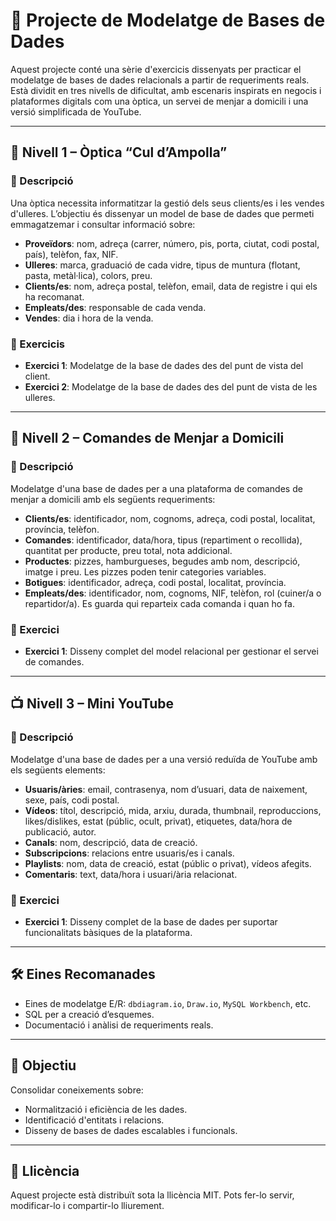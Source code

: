 # 🧠 Projecte de Modelatge de Bases de Dades

Aquest projecte conté una sèrie d'exercicis dissenyats per practicar el modelatge de bases de dades relacionals a partir de requeriments reals. Està dividit en tres nivells de dificultat, amb escenaris inspirats en negocis i plataformes digitals com una òptica, un servei de menjar a domicili i una versió simplificada de YouTube.

---

## 📁 Nivell 1 – Òptica “Cul d’Ampolla”

### 📝 Descripció

Una òptica necessita informatitzar la gestió dels seus clients/es i les vendes d'ulleres. L’objectiu és dissenyar un model de base de dades que permeti emmagatzemar i consultar informació sobre:

- **Proveïdors**: nom, adreça (carrer, número, pis, porta, ciutat, codi postal, país), telèfon, fax, NIF.
- **Ulleres**: marca, graduació de cada vidre, tipus de muntura (flotant, pasta, metàl·lica), colors, preu.
- **Clients/es**: nom, adreça postal, telèfon, email, data de registre i qui els ha recomanat.
- **Empleats/des**: responsable de cada venda.
- **Vendes**: dia i hora de la venda.

### 📌 Exercicis

- **Exercici 1**: Modelatge de la base de dades des del punt de vista del client.
- **Exercici 2**: Modelatge de la base de dades des del punt de vista de les ulleres.

---

## 🍕 Nivell 2 – Comandes de Menjar a Domicili

### 📝 Descripció

Modelatge d'una base de dades per a una plataforma de comandes de menjar a domicili amb els següents requeriments:

- **Clients/es**: identificador, nom, cognoms, adreça, codi postal, localitat, província, telèfon.
- **Comandes**: identificador, data/hora, tipus (repartiment o recollida), quantitat per producte, preu total, nota addicional.
- **Productes**: pizzes, hamburgueses, begudes amb nom, descripció, imatge i preu. Les pizzes poden tenir categories variables.
- **Botigues**: identificador, adreça, codi postal, localitat, província.
- **Empleats/des**: identificador, nom, cognoms, NIF, telèfon, rol (cuiner/a o repartidor/a). Es guarda qui reparteix cada comanda i quan ho fa.

### 📌 Exercici

- **Exercici 1**: Disseny complet del model relacional per gestionar el servei de comandes.

---

## 📺 Nivell 3 – Mini YouTube

### 📝 Descripció

Modelatge d'una base de dades per a una versió reduïda de YouTube amb els següents elements:

- **Usuaris/àries**: email, contrasenya, nom d’usuari, data de naixement, sexe, país, codi postal.
- **Vídeos**: títol, descripció, mida, arxiu, durada, thumbnail, reproduccions, likes/dislikes, estat (públic, ocult, privat), etiquetes, data/hora de publicació, autor.
- **Canals**: nom, descripció, data de creació.
- **Subscripcions**: relacions entre usuaris/es i canals.
- **Playlists**: nom, data de creació, estat (públic o privat), vídeos afegits.
- **Comentaris**: text, data/hora i usuari/ària relacionat.

### 📌 Exercici

- **Exercici 1**: Disseny complet de la base de dades per suportar funcionalitats bàsiques de la plataforma.

---

## 🛠️ Eines Recomanades

- Eines de modelatge E/R: `dbdiagram.io`, `Draw.io`, `MySQL Workbench`, etc.
- SQL per a creació d’esquemes.
- Documentació i anàlisi de requeriments reals.

---

## 🎯 Objectiu

Consolidar coneixements sobre:

- Normalització i eficiència de les dades.
- Identificació d'entitats i relacions.
- Disseny de bases de dades escalables i funcionals.

---

## 📄 Llicència

Aquest projecte està distribuït sota la llicència MIT. Pots fer-lo servir, modificar-lo i compartir-lo lliurement.

